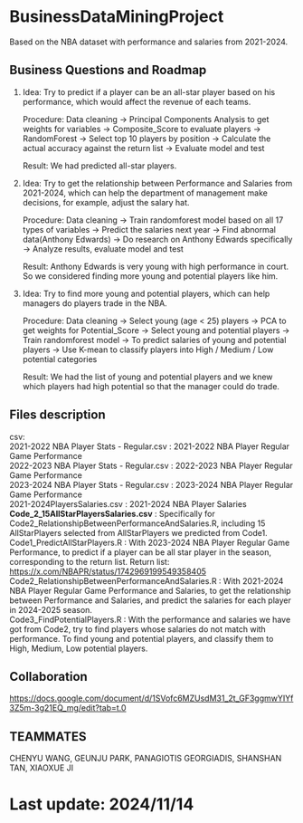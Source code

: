 # BusinessDataMiningProject
Based on the NBA dataset with performance and salaries from 2021-2024.  

## Business Questions and Roadmap   
1. Idea: Try to predict if a player can be an all-star player based on his performance, which would affect the revenue of each teams.
   
   Procedure: Data cleaning -> Principal Components Analysis to get weights for variables -> Composite_Score to evaluate players ->
   RandomForest -> Select top 10 players by position -> Calculate the actual accuracy against the return list -> Evaluate model and test
   
   Result: We had predicted all-star players.
   
3. Idea: Try to get the relationship between Performance and Salaries from 2021-2024, which can help the department of management make decisions, for example, adjust the salary hat.
   
   Procedure: Data cleaning -> Train randomforest model based on all 17 types of variables -> Predict the salaries next year ->
   Find abnormal data(Anthony Edwards) -> Do research on Anthony Edwards specifically -> Analyze results, evaluate model and test
   
   Result: Anthony Edwards is very young with high performance in court. So we considered finding more young and potential players like him.

5. Idea: Try to find more young and potential players, which can help managers do players trade in the NBA.
   
   Procedure: Data cleaning -> Select young (age < 25) players -> PCA to get weights for Potential_Score -> Select young and potential players ->
   Train randomforest model -> To predict salaries of young and potential players -> Use K-mean to classify players into High / Medium / Low potential categories
   
   Result: We had the list of young and potential players and we knew which players had high potential so that the manager could do trade.  


## Files description  
csv:  
2021-2022 NBA Player Stats - Regular.csv : 2021-2022 NBA Player Regular Game Performance  
2022-2023 NBA Player Stats - Regular.csv : 2022-2023 NBA Player Regular Game Performance  
2023-2024 NBA Player Stats - Regular.csv : 2023-2024 NBA Player Regular Game Performance  
2021-2024PlayersSalaries.csv : 2021-2024 NBA Player Salaries  
**Code_2_15AllStarPlayersSalaries.csv** : Specifically for Code2_RelationshipBetweenPerformanceAndSalaries.R, including 15 AllStarPlayers selected from AllStarPlayers we predicted from Code1.  
Code1_PredictAllStarPlayers.R : With 2023-2024 NBA Player Regular Game Performance, to predict if a player can be all star player in the season, corresponding to the return list.
Return list: https://x.com/NBAPR/status/1742969199549358405  
Code2_RelationshipBetweenPerformanceAndSalaries.R : With 2021-2024 NBA Player Regular Game Performance and Salaries, to get the relationship between Performance and Salaries, and predict the salaries for each player in 2024-2025 season.  
Code3_FindPotentialPlayers.R : With the performance and salaries we have got from Code2, try to find players whose salaries do not match with performance. To find young and potential players, and classify them to High, Medium, Low potential players.  

## Collaboration  
https://docs.google.com/document/d/1SVofc6MZUsdM31_2t_GF3ggmwYIYf3Z5m-3g21EQ_mg/edit?tab=t.0  

## TEAMMATES  
CHENYU WANG, GEUNJU PARK, PANAGIOTIS GEORGIADIS, SHANSHAN TAN, XIAOXUE JI  

# Last update: 2024/11/14
